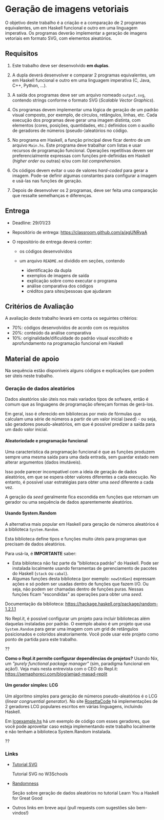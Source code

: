

# Geração de imagens vetoriais


O objetivo deste trabalho é a criação e a comparação de 2 programas equivalentes, um em Haskell funcional e outro em uma linguagem imperativa. Os programas deverão implementar a geração de imagens vetoriais em formato SVG, com elementos aleatórios.




## Requisitos


1. Este trabalho deve ser desenvolvido **em duplas**.

2. A dupla deverá desenvolver e comparar 2 programas equivalentes, um em Haskell funcional e outro em uma linguagem imperativa (C, Java, C++, Python, ...).

3. A saída dos programas deve ser um arquivo nomeado `output.svg`, contendo strings conforme o formato SVG (*Scalable Vector Graphics*). 

4. Os programas devem implementar uma lógica de geração de um padrão visual composto, por exemplo, de círculos, retângulos, linhas, etc. Cada execução dos programas deve gerar uma imagem distinta, com elementos (cores, posições, quantidades, etc.) definidos com o auxílio de geradores de números (pseudo-)aleatórios no código.

5. No programa em Haskell, a função principal deve ficar dentro de um arquivo `Main.hs`. Este programa deve trabalhar com listas e usar recursos de programação funcional. Operações repetitivas devem ser preferencialmente expressas com funções pré-definidas em Haskell (*higher order* ou outras) e/ou com *list comprehension*.

6. Os códigos devem evitar o uso de valores *hard-coded* para gerar a imagem. Pode-se definir algumas constantes para configurar a imagem e usá-las nas funções de geração.

7. Depois de desenvolver os 2 programas, deve ser feita uma comparação que ressalte semelhanças e diferenças.


## Entrega

- Deadline: 29/01/23
- Repositório de entrega: https://classroom.github.com/a/agUNRyaA
- O repositório de entrega deverá conter:

  - os códigos desenvolvidos
  - um arquivo `README.md` dividido em seções, contendo

    - identificação da dupla
    - exemplos de imagens de saída
    - explicação sobre como executar o programa 
    - análise comparativa dos códigos 
    - créditos para sites/pessoas que ajudaram
  

## Critérios de Avaliação

A avaliação deste trabalho levará em conta os seguintes critérios:

- 70%: códigos desenvolvidos de acordo com os requisitos
- 20%: conteúdo da análise comparativa
- 10%: originalidade/dificuldade do padrão visual escolhido e aprofundamento na programação funcional em Haskell



## Material de apoio

Na sequência estão disponíveis alguns códigos e explicações que podem ser úteis neste trabalho.


### Geração de dados aleatórios


Dados aleatórios são úteis nos mais variados tipos de sofware, então é comum que as linguagens de programação ofereçam formas de gerá-los. 

Em geral, isso é oferecido em bibliotecas por meio de fórmulas que calculam uma série de números a partir de um valor inicial (*seed*) - ou seja, são geradores pseudo-aleatórios, em que é possível predizer a saída para um dado valor inicial.

#### Aleatoriedade e programação funcional

Uma característica da programação funcional é que as funções produzem sempre uma mesma saída para uma dada entrada, sem guardar estado nem alterar argumentos (dados imutáveis). 

Isso pode parecer incompatível com a ideia de geração de dados aleatórios, em que se espera obter valores diferentes a cada execução. No entanto, é possível usar estratégias para obter uma *seed* diferente a cada vez. 

A geração da *seed* geralmente fica escondida em funções que retornam um gerador ou uma sequência de dados aparentemente aleatórios.


#### Usando System.Random

A alternativa mais popular em Haskell para geração de números aleatórios é a biblioteca `System.Random`. 

Esta biblioteca define tipos e funções muito úteis para programas que precisam de dados aleatórios.

Para usá-la, é **IMPORTANTE** saber:

- Esta biblioteca não faz parte da "biblioteca padrão" do Haskell. Pode ser instalada localmente usando ferramentas de gerenciamento de pacotes do Haskell (`stack` ou `cabal`).
- Algumas funções desta biblioteca (por exemplo: `newStdGen`) expressam ações e só podem ser usadas dentro de funções que fazem I/O. Ou seja, não podem ser chamadas dentro de funções puras. Nessas funções ficam "escondidas" as operações para obter uma *seed*.

Documentação da biblioteca: https://hackage.haskell.org/package/random-1.2.1.1

No Repl.it, é possível configurar um projeto para incluir bibliotecas além daquelas instaladas por padrão. O exemplo abaixo é um projeto que usa `System.Random` para gerar uma imagem com um grid de retângulos posicionados e coloridos aleatoriamente. Você pode usar este projeto como ponto de partida para este trabalho.

??[](https://replit.com/@AndreaSchwertne/2022haskell-svg-systemrandom)

**Como o Repl.it permite configurar dependências de projetos?** Usando Nix, um *"purely functional package manager"* (sim, paradigma funcional em ação!). Veja mais nesta entrevista com o CEO do Repl.it: https://semaphoreci.com/blog/amjad-masad-replit

#### Um gerador simples: LCG

Um algoritmo simples para geração de números pseudo-aleatórios é o LCG (*linear congruential generator*). No site [RosettaCode](https://rosettacode.org/wiki/Linear_congruential_generator) há implementações de 2 geradores LCG populares escritos em várias linguagens, incluindo Haskell.


Em [lcgexample.hs](lcgexample.hs) há um exemplo de código com esses geradores, que você pode aproveitar caso esteja implementando este trabalho localmente e não tenham a biblioteca System.Random instalada. 


??[](https://replit.com/@AndreaSchwertne/2022haskell-svg-lcgrandom)










### Links

- [Tutorial SVG](https://www.w3schools.com/graphics/svg_intro.asp) 

  Tutorial SVG no W3Schools

- [Randomness](http://learnyouahaskell.com/input-and-output#randomness)

  Seção sobre geração de dados aleatórios no tutorial Learn You a Haskell for Great Good

- Outros links em breve aqui (pull requests com sugestões são bem-vindos!)


